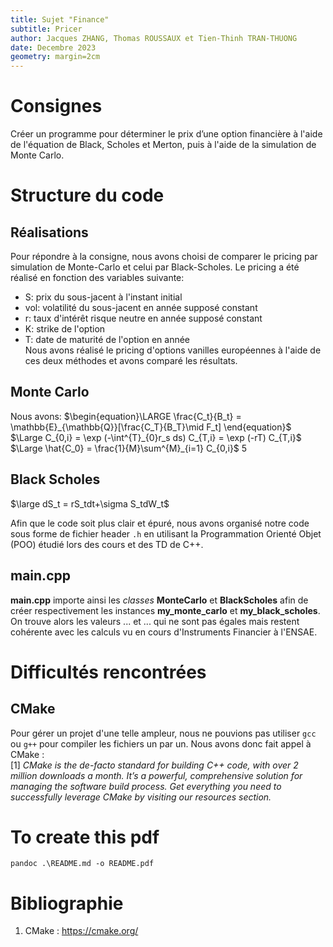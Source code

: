 ```yaml
---
title: Sujet "Finance"
subtitle: Pricer
author: Jacques ZHANG, Thomas ROUSSAUX et Tien-Thinh TRAN-THUONG
date: Decembre 2023
geometry: margin=2cm
---
```



# Consignes
Créer un programme pour déterminer le prix d’une option financière à l'aide de l'équation de Black, Scholes et Merton,
puis à l'aide de la simulation de Monte Carlo.

# Structure du code
## Réalisations
Pour répondre à la consigne, nous avons choisi de comparer le pricing par simulation de Monte-Carlo et celui par Black-Scholes.
Le pricing a été réalisé en fonction des variables suivante:  
 - S: prix du sous-jacent à l'instant initial
 - vol: volatilité du sous-jacent en année supposé constant
 - r: taux d'intérêt risque neutre en année supposé constant
 - K: strike de l'option
 - T: date de maturité de l'option en année  
Nous avons réalisé le pricing d'options vanilles européennes à l'aide de ces deux méthodes et avons comparé les résultats.

## Monte Carlo
Nous avons:
$\begin{equation}\LARGE
\frac{C_t}{B_t} = \mathbb{E}_{\mathbb{Q}}[\frac{C_T}{B_T}\mid F_t]
\end{equation}$  
$\Large C_{0,i} = \exp (-\int^{T}_{0}r_s ds) C_{T,i} = \exp (-rT) C_{T,i}$
$\Large \hat{C_0} = \frac{1}{M}\sum^{M}_{i=1} C_{0,i}$
$5$  

## Black Scholes
$\large dS_t = rS_tdt+\sigma S_tdW_t$

Afin que le code soit plus clair et épuré, nous avons organisé notre code sous forme de fichier header `.h` en utilisant la Programmation Orienté Objet (POO) étudié lors des cours et des TD de C++.  

## main.cpp
**main.cpp** importe ainsi les *classes* **MonteCarlo** et **BlackScholes** afin de créer respectivement les instances **my_monte_carlo** et **my_black_scholes**. On trouve alors les valeurs ... et ... qui ne sont pas égales mais restent cohérente avec les calculs vu en cours d'Instruments Financier à l'ENSAE.

# Difficultés rencontrées
## CMake
Pour gérer un projet d'une telle ampleur, nous ne pouvions pas utiliser `gcc` ou `g++` pour compiler les fichiers un par un. Nous avons donc fait appel à CMake :  
[1] *CMake is the de-facto standard for building C++ code, with over 2 million downloads a month. It’s a powerful, comprehensive solution for managing the software build process. Get everything you need to successfully leverage CMake by visiting our resources section.*

# To create this pdf
```
pandoc .\README.md -o README.pdf  
```


# Bibliographie
 1. CMake : https://cmake.org/